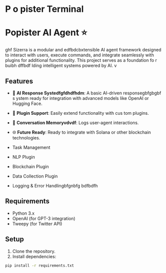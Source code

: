   # P o pister Terminal
# Popister AI Agent ⭐️  
ghf
Sizerra is a modular and edfbdcbxtensible AI agent framework designed to  interact with users, execute commands, and integrate seamlessly with plugins for additional functionality. This project serves as a foundation fo r buibh dffbdf lding intelligent systems powered by AI.
v
## Features   
- 🤖 **AI Response Systedfgfdhdfhdm**: A basic AI-driven responsegbfgbgbf s ystem ready for integration with advanced models like OpenAI or Hugging Face. 
- 🔗 **Plugin Support**: Easily extend functionality with cus tom plugins. 
- 📒 **Conversation Memoryvdvdf**: Logs user-agent interactions.
- 🌐 **Future Ready**: Ready to integrate with Solana or other blockchain technologies.

- Task Management
- NLP Plugin
- Blockchain Plugin
- Data Collection Plugin
- Logging & Error Handlingbfgnbfg
bdfbdfh
## Requirements

- Python 3.x
- OpenAI (for GPT-3 integration)
- Tweepy (for Twitter API)

## Setup

1. Clone the repository.
2. Install dependencies:

```bash
pip install -r requirements.txt
